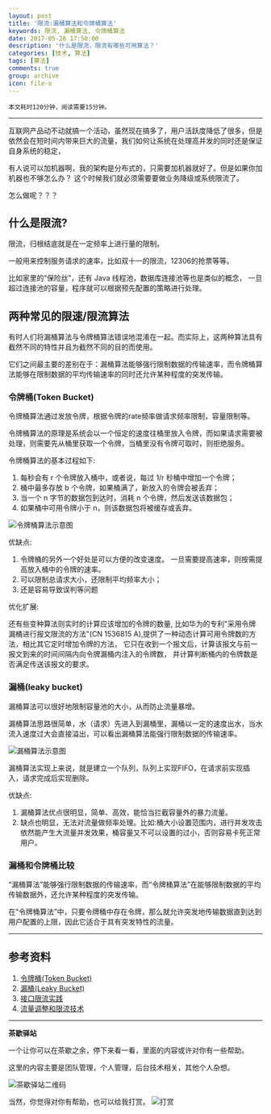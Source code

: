 ```yaml
---
layout: post
title: '限流:漏桶算法和令牌桶算法'
keywords: 限流, 漏桶算法, 令牌桶算法
date: 2017-05-28 17:50:00
description: '什么是限流，限流有哪些可用算法？'
categories: [技术, 算法]
tags: [算法]
comments: true
group: archive
icon: file-o
---
```


	本文耗时120分钟，阅读需要15分钟。

----

互联网产品动不动就搞一个活动，虽然现在搞多了，用户活跃度降低了很多，但是依然会在短时间内带来巨大的流量，我们如何让系统在处理高并发的同时还是保证自身系统的稳定，

有人说可以加机器啊，我的架构是分布式的，只需要加机器就好了。但是如果你加机器也不够怎么办？
这个时候我们就必须需要要做业务降级或系统限流了。

怎么做呢？？？

## 什么是限流?

限流，归根结底就是在一定频率上进行量的限制。

一般用来控制服务请求的速率，比如双十一的限流，12306的抢票等等。

比如家里的“保险丝”，还有 Java 线程池，数据库连接池等也是类似的概念， 一旦超过连接池的容量，程序就可以根据预先配置的策略进行处理。

## 两种常见的限速/限流算法

有时人们将漏桶算法与令牌桶算法错误地混淆在一起。而实际上，这两种算法具有截然不同的特性并且为截然不同的目的而使用。

它们之间最主要的差别在于：漏桶算法能够强行限制数据的传输速率，而令牌桶算法能够在限制数据的平均传输速率的同时还允许某种程度的突发传输。

### 令牌桶(Token Bucket)

令牌桶算法通过发放令牌，根据令牌的rate频率做请求频率限制，容量限制等。

令牌桶算法的原理是系统会以一个恒定的速度往桶里放入令牌，而如果请求需要被处理，则需要先从桶里获取一个令牌，当桶里没有令牌可取时，则拒绝服务。

令牌桶算法的基本过程如下:
1. 每秒会有 r 个令牌放入桶中，或者说，每过 1/r 秒桶中增加一个令牌；
2. 桶中最多存放 b 个令牌，如果桶满了，新放入的令牌会被丢弃；
3. 当一个 n 字节的数据包到达时，消耗 n 个令牌，然后发送该数据包；
4. 如果桶中可用令牌小于 n，则该数据包将被缓存或丢弃。

![令牌桶算法示意图](http://oqos7hrvp.bkt.clouddn.com/blog/token-bucket.jpg)

优缺点:
1. 令牌桶的另外一个好处是可以方便的改变速度。 一旦需要提高速率，则按需提高放入桶中的令牌的速率。
1. 可以限制总请求大小，还限制平均频率大小；
2. 还是容易导致误判等问题

优化扩展:

还有些变种算法则实时的计算应该增加的令牌的数量, 比如华为的专利"采用令牌漏桶进行报文限流的方法"(CN 1536815 A),提供了一种动态计算可用令牌数的方法，相比其它定时增加令牌的方法， 它只在收到一个报文后，计算该报文与前一报文到来的时间间隔内向令牌漏桶内注入的令牌数， 并计算判断桶内的令牌数是否满足传送该报文的要求。

### 漏桶(leaky bucket)

漏桶算法可以很好地限制容量池的大小，从而防止流量暴增。

漏桶算法思路很简单，水（请求）先进入到漏桶里，漏桶以一定的速度出水，当水流入速度过大会直接溢出，可以看出漏桶算法能强行限制数据的传输速率。

![漏桶算法示意图](http://oqos7hrvp.bkt.clouddn.com/blog/leaky-bucket.png)

漏桶算法实现上来说，就是建立一个队列，队列上实现FIFO，在请求前实现插入，请求完成后实现删除。

优缺点:
1. 漏桶算法优点很明显，简单、高效，能恰当拦截容量外的暴力流量。
2. 缺点也明显，无法对流量做频率处理。比如:桶大小设置范围内，进行并发攻击依然能产生大流量并发效果，桶容量又不可以设置的过小，否则容易卡死正常用户。

### 漏桶和令牌桶比较

“漏桶算法”能够强行限制数据的传输速率，而“令牌桶算法”在能够限制数据的平均传输数据外，还允许某种程度的突发传输。

在“令牌桶算法”中，只要令牌桶中存在令牌，那么就允许突发地传输数据直到达到用户配置的上限，因此它适合于具有突发特性的流量。

- - - - 

## 参考资料
1. [令牌桶(Token Bucket)](https://en.wikipedia.org/wiki/Token_bucket)
2. [漏桶(Leaky Bucket)](https://en.wikipedia.org/wiki/Leaky_bucket)
3. [接口限流实践](http://www.cnblogs.com/LBSer/p/4083131.html)
4. [流量调整和限流技术](http://colobu.com/2014/11/13/rate-limiting/)

----

**茶歇驿站**

一个让你可以在茶歇之余，停下来看一看，里面的内容或许对你有一些帮助。

这里的内容主要是团队管理，个人管理，后台技术相关，其他个人杂想。

![茶歇驿站二维码](http://ww4.sinaimg.cn/large/824dcde4gw1f358o5j022j20by0bywf8.jpg)

当然，你觉得对你有帮助，也可以给我打赏。
![打赏](http://wx4.sinaimg.cn/large/824dcde4gy1fet6crbuxbj20yi1auaej.jpg)
